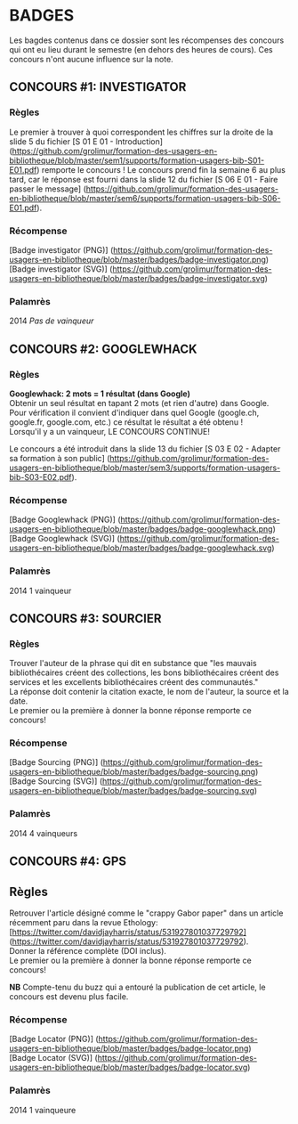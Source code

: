 # BADGES

Les bagdes contenus dans ce dossier sont les récompenses des concours qui ont eu lieu durant le semestre (en dehors des heures de cours).
Ces concours n'ont aucune influence sur la note.

## CONCOURS #1: INVESTIGATOR
### Règles
Le premier à trouver à quoi correspondent les chiffres sur la droite de la slide 5 du fichier [S 01 E 01 - Introduction] (https://github.com/grolimur/formation-des-usagers-en-bibliotheque/blob/master/sem1/supports/formation-usagers-bib-S01-E01.pdf) remporte le concours !
Le concours prend fin la semaine 6 au plus tard, car le réponse est fourni dans la slide 12 du fichier [S 06 E 01 - Faire passer le message] (https://github.com/grolimur/formation-des-usagers-en-bibliotheque/blob/master/sem6/supports/formation-usagers-bib-S06-E01.pdf).

### Récompense
[Badge investigator (PNG)] (https://github.com/grolimur/formation-des-usagers-en-bibliotheque/blob/master/badges/badge-investigator.png)   
[Badge investigator (SVG)] (https://github.com/grolimur/formation-des-usagers-en-bibliotheque/blob/master/badges/badge-investigator.svg)

### Palamrès
2014 *Pas de vainqueur*

## CONCOURS #2: GOOGLEWHACK
### Règles
**Googlewhack: 2 mots = 1 résultat (dans Google)**   
Obtenir un seul résultat en tapant 2 mots (et rien d'autre) dans Google.   
Pour vérification il convient d'indiquer dans quel Google (google.ch, google.fr, google.com, etc.) ce résultat le résultat a été obtenu !   
Lorsqu'il y a un vainqueur, LE CONCOURS CONTINUE!

Le concours a été introduit dans la slide 13 du fichier [S 03 E 02 - Adapter sa formation à son public] (https://github.com/grolimur/formation-des-usagers-en-bibliotheque/blob/master/sem3/supports/formation-usagers-bib-S03-E02.pdf).

### Récompense
[Badge Googlewhack (PNG)] (https://github.com/grolimur/formation-des-usagers-en-bibliotheque/blob/master/badges/badge-googlewhack.png)   
[Badge Googlewhack (SVG)] (https://github.com/grolimur/formation-des-usagers-en-bibliotheque/blob/master/badges/badge-googlewhack.svg)

### Palamrès
2014 1 vainqueur

## CONCOURS #3: SOURCIER
### Règles
Trouver l'auteur de la phrase qui dit en substance que "les mauvais bibliothécaires créent des collections, les bons bibliothécaires créent des services et les excellents bibliothécaires créent des communautés."   
La réponse doit contenir la citation exacte, le nom de l'auteur, la source et la date.   
Le premier ou la première à donner la bonne réponse remporte ce concours!

### Récompense
[Badge Sourcing (PNG)] (https://github.com/grolimur/formation-des-usagers-en-bibliotheque/blob/master/badges/badge-sourcing.png)   
[Badge Sourcing (SVG)] (https://github.com/grolimur/formation-des-usagers-en-bibliotheque/blob/master/badges/badge-sourcing.svg)

### Palamrès
2014 4 vainqueurs

## CONCOURS #4: GPS
## Règles
Retrouver l'article désigné comme le "crappy Gabor paper" dans un article récemment paru dans la revue Ethology: [https://twitter.com/davidjayharris/status/531927801037729792] (https://twitter.com/davidjayharris/status/531927801037729792).   
Donner la référence complète (DOI inclus).   
Le premier ou la première à donner la bonne réponse remporte ce concours!

**NB** Compte-tenu du buzz qui a entouré la publication de cet article, le concours est devenu plus facile.

### Récompense
[Badge Locator (PNG)] (https://github.com/grolimur/formation-des-usagers-en-bibliotheque/blob/master/badges/badge-locator.png)   
[Badge Locator (SVG)] (https://github.com/grolimur/formation-des-usagers-en-bibliotheque/blob/master/badges/badge-locator.svg)

### Palamrès
2014 1 vainqueure
